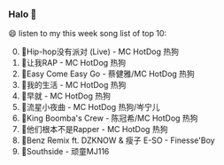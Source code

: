 

### Halo 👋

😄 listen to my this week song list of top 10:

0. 🌈Hip-hop没有派对 (Live) - MC HotDog 热狗
1. 🌈让我RAP - MC HotDog 热狗
2. 🌈Easy Come Easy Go - 蔡健雅/MC HotDog 热狗
3. 🌈我的生活 - MC HotDog 热狗
4. 🌈早就 - MC HotDog 热狗
5. 🌈流星小夜曲 - MC HotDog 热狗/岑宁儿
6. 🌈King Boomba's Crew - 陈冠希/MC HotDog 热狗
7. 🌈他们根本不是Rapper - MC HotDog 热狗
8. 🌈Benz Remix ft. DZKNOW & 瘦子 E-SO - Finesse'Boy
9. 🌈Southside - 顽童MJ116


